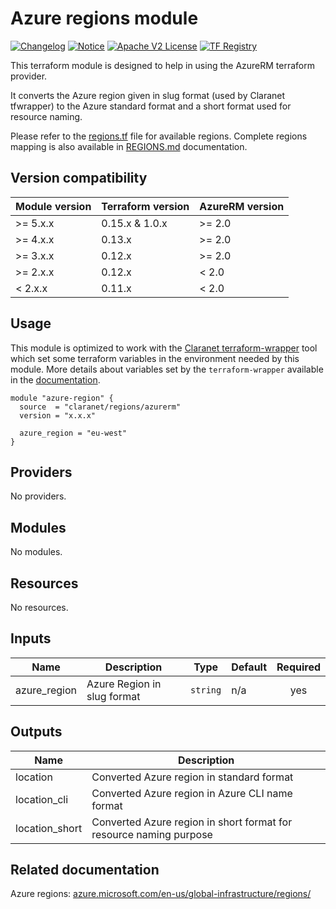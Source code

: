 # Azure regions module
[![Changelog](https://img.shields.io/badge/changelog-release-green.svg)](CHANGELOG.md) [![Notice](https://img.shields.io/badge/notice-copyright-yellow.svg)](NOTICE) [![Apache V2 License](https://img.shields.io/badge/license-Apache%20V2-orange.svg)](LICENSE) [![TF Registry](https://img.shields.io/badge/terraform-registry-blue.svg)](https://registry.terraform.io/modules/claranet/regions/azurerm/)

This terraform module is designed to help in using the AzureRM terraform provider.

It converts the Azure region given in slug format (used by Claranet tfwrapper) to the Azure standard format
and a short format used for resource naming.

Please refer to the [regions.tf](regions.tf) file for available regions.
Complete regions mapping is also available in [REGIONS.md](REGIONS.md) documentation.

## Version compatibility

| Module version | Terraform version | AzureRM version |
| -------------- | ----------------- | --------------- |
| >= 5.x.x       | 0.15.x & 1.0.x    | >= 2.0          |
| >= 4.x.x       | 0.13.x            | >= 2.0          |
| >= 3.x.x       | 0.12.x            | >= 2.0          |
| >= 2.x.x       | 0.12.x            | < 2.0           |
| <  2.x.x       | 0.11.x            | < 2.0           |

## Usage

This module is optimized to work with the [Claranet terraform-wrapper](https://github.com/claranet/terraform-wrapper) tool
which set some terraform variables in the environment needed by this module.
More details about variables set by the `terraform-wrapper` available in the [documentation](https://github.com/claranet/terraform-wrapper#environment).

```hcl
module "azure-region" {
  source  = "claranet/regions/azurerm"
  version = "x.x.x"

  azure_region = "eu-west"
}
```

<!-- BEGIN_TF_DOCS -->
## Providers

No providers.

## Modules

No modules.

## Resources

No resources.

## Inputs

| Name | Description | Type | Default | Required |
|------|-------------|------|---------|:--------:|
| azure\_region | Azure Region in slug format | `string` | n/a | yes |

## Outputs

| Name | Description |
|------|-------------|
| location | Converted Azure region in standard format |
| location\_cli | Converted Azure region in Azure CLI name format |
| location\_short | Converted Azure region in short format for resource naming purpose |
<!-- END_TF_DOCS -->
## Related documentation

Azure regions: [azure.microsoft.com/en-us/global-infrastructure/regions/](https://azure.microsoft.com/en-us/global-infrastructure/regions/)
